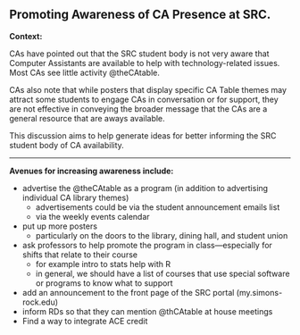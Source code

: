 ## Promoting Awareness of CA Presence at SRC.

**Context:**

CAs have pointed out that the SRC student body is not very aware that Computer Assistants are available to help with technology-related issues.  Most CAs see little activity @theCAtable.

CAs also note that while posters that display specific CA Table themes may attract some students to engage CAs in conversation or for support, they are not effective in conveying the broader message that the CAs are a general resource that are aways available.

This discussion aims to help generate ideas for better informing the SRC student body of CA availability.

---

**Avenues for increasing awareness include:**

* advertise the @theCAtable as a program (in addition to advertising individual CA library themes)
    * advertisements could be via the student announcement emails list
    * via the weekly events calendar
* put up more posters
    * particularly on the doors to the library, dining hall, and student union
* ask professors to help promote the program in class&mdash;especially for shifts that relate to their course
   - for example intro to stats help with R
   - in general, we should have a list of courses that use special software or programs to know what to support
* add an announcement to the front page of the SRC portal (my.simons-rock.edu)
* inform RDs so that they can mention @thCAtable at house meetings
* Find a way to integrate ACE credit


